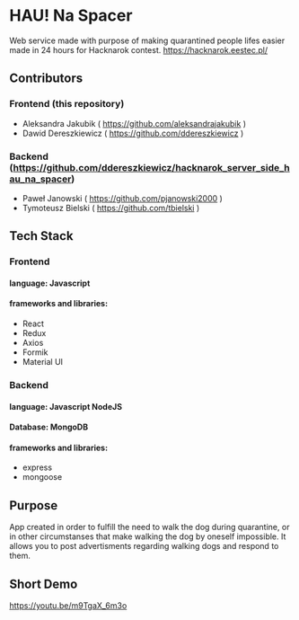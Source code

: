 # HAU! Na Spacer

Web service made with purpose of making quarantined people lifes easier made in 24 hours for Hacknarok contest. https://hacknarok.eestec.pl/

## Contributors

### Frontend (this repository)
- Aleksandra Jakubik ( https://github.com/aleksandrajakubik )
- Dawid Dereszkiewicz ( https://github.com/ddereszkiewicz )

### Backend (https://github.com/ddereszkiewicz/hacknarok_server_side_hau_na_spacer)
- Paweł Janowski ( https://github.com/pjanowski2000 )
- Tymoteusz Bielski ( https://github.com/tbielski )

## Tech Stack
### Frontend
#### language: Javascript
#### frameworks and libraries:
- React
- Redux
- Axios
- Formik
- Material UI
### Backend
#### language: Javascript NodeJS
#### Database: MongoDB
#### frameworks and libraries:
- express
- mongoose
## Purpose

App created in order to fulfill the need to walk the dog during quarantine, or in other circumstanses that make walking the dog by oneself impossible. It allows you to post advertisments regarding walking dogs and respond to them. 
## Short Demo
https://youtu.be/m9TgaX_6m3o


